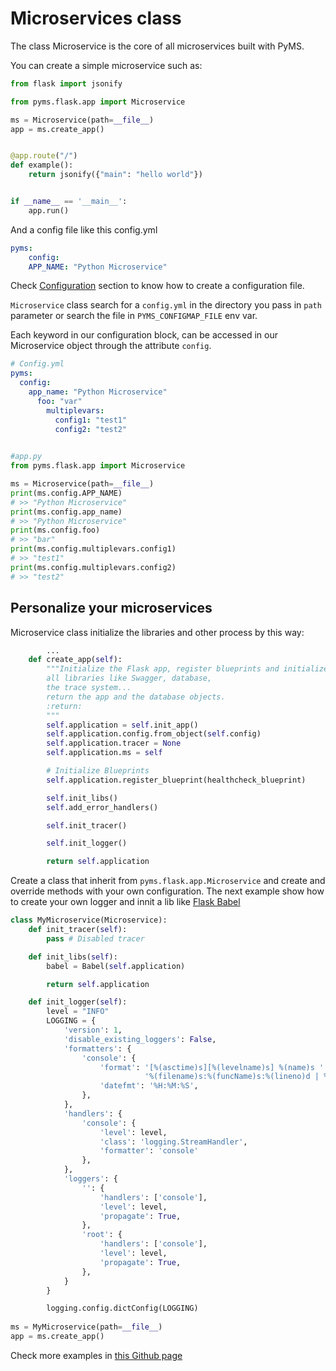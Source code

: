 # Microservices class

The class Microservice is the core of all microservices built with PyMS. 


You can create a simple microservice such as:

```python
from flask import jsonify

from pyms.flask.app import Microservice

ms = Microservice(path=__file__)
app = ms.create_app()


@app.route("/")
def example():
    return jsonify({"main": "hello world"})


if __name__ == '__main__':
    app.run()
```

And a config file like this config.yml

```yaml
pyms:
	config:
  	APP_NAME: "Python Microservice"
```
Check [Configuration](configuration.md) section to know how to create a configuration file.

`Microservice` class search for a `config.yml` in the directory you pass in `path` parameter or search the file in
`PYMS_CONFIGMAP_FILE` env var.

Each keyword in our configuration block, can be accessed in our Microservice object through the attribute `config`.

```yaml
# Config.yml
pyms:
  config:
    app_name: "Python Microservice"
      foo: "var"
        multiplevars:
          config1: "test1"
          config2: "test2"
  
```
```python
#app.py
from pyms.flask.app import Microservice

ms = Microservice(path=__file__)
print(ms.config.APP_NAME) 
# >> "Python Microservice"
print(ms.config.app_name) 
# >> "Python Microservice"
print(ms.config.foo) 
# >> "bar"
print(ms.config.multiplevars.config1) 
# >> "test1"
print(ms.config.multiplevars.config2) 
# >> "test2"
```

## Personalize your microservices

Microservice class initialize the libraries and other process by this way:

```python
		...
    def create_app(self):
        """Initialize the Flask app, register blueprints and initialize
        all libraries like Swagger, database,
        the trace system...
        return the app and the database objects.
        :return:
        """
        self.application = self.init_app()
        self.application.config.from_object(self.config)
        self.application.tracer = None
        self.application.ms = self

        # Initialize Blueprints
        self.application.register_blueprint(healthcheck_blueprint)

        self.init_libs()
        self.add_error_handlers()

        self.init_tracer()

        self.init_logger()

        return self.application
```

Create a class that inherit from `pyms.flask.app.Microservice` and create and override methods with your own configuration.
The next example show how to create your own logger and innit a lib like [Flask Babel](https://pythonhosted.org/Flask-Babel/)

```python
class MyMicroservice(Microservice):
    def init_tracer(self):
        pass # Disabled tracer

    def init_libs(self):
        babel = Babel(self.application)

        return self.application

    def init_logger(self):
        level = "INFO"
        LOGGING = {
            'version': 1,
            'disable_existing_loggers': False,
            'formatters': {
                'console': {
                    'format': '[%(asctime)s][%(levelname)s] %(name)s '
                              '%(filename)s:%(funcName)s:%(lineno)d | %(message)s',
                    'datefmt': '%H:%M:%S',
                },
            },
            'handlers': {
                'console': {
                    'level': level,
                    'class': 'logging.StreamHandler',
                    'formatter': 'console'
                },
            },
            'loggers': {
                '': {
                    'handlers': ['console'],
                    'level': level,
                    'propagate': True,
                },
                'root': {
                    'handlers': ['console'],
                    'level': level,
                    'propagate': True,
                },
            }
        }

        logging.config.dictConfig(LOGGING)
        
ms = MyMicroservice(path=__file__)
app = ms.create_app()
```



Check more examples in [this Github page](https://github.com/python-microservices/pyms/tree/master/examples)